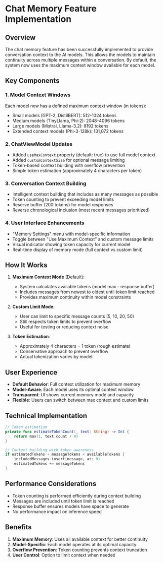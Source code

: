 # Chat Memory Feature Implementation

## Overview
The chat memory feature has been successfully implemented to provide conversation context to the AI models. This allows the models to maintain continuity across multiple messages within a conversation. By default, the system now uses the maximum context window available for each model.

## Key Components

### 1. Model Context Windows
Each model now has a defined maximum context window (in tokens):
- Small models (GPT-2, DistilBERT): 512-1024 tokens
- Medium models (TinyLlama, Phi-2): 2048-4096 tokens
- Large models (Mistral, Llama-3.2): 8192 tokens
- Extended context models (Phi-3-128k): 131,072 tokens

### 2. ChatViewModel Updates
- Added `useMaxContext` property (default: true) to use full model context
- Added `customContextSize` for optional message limiting
- Token-based context building with overflow prevention
- Simple token estimation (approximately 4 characters per token)

### 3. Conversation Context Building
- Intelligent context building that includes as many messages as possible
- Token counting to prevent exceeding model limits
- Reserve buffer (200 tokens) for model responses
- Reverse chronological inclusion (most recent messages prioritized)

### 4. User Interface Enhancements
- "Memory Settings" menu with model-specific information
- Toggle between "Use Maximum Context" and custom message limits
- Visual indicator showing token capacity for current model
- Real-time display of memory mode (full context vs custom limit)

## How It Works

1. **Maximum Context Mode** (Default):
   - System calculates available tokens (model max - response buffer)
   - Includes messages from newest to oldest until token limit reached
   - Provides maximum continuity within model constraints

2. **Custom Limit Mode**:
   - User can limit to specific message counts (5, 10, 20, 50)
   - Still respects token limits to prevent overflow
   - Useful for testing or reducing context noise

3. **Token Estimation**:
   - Approximately 4 characters = 1 token (rough estimate)
   - Conservative approach to prevent overflow
   - Actual tokenization varies by model

## User Experience

- **Default Behavior**: Full context utilization for maximum memory
- **Model-Aware**: Each model uses its optimal context window
- **Transparent**: UI shows current memory mode and capacity
- **Flexible**: Users can switch between max context and custom limits

## Technical Implementation

```swift
// Token estimation
private func estimateTokenCount(_ text: String) -> Int {
    return max(1, text.count / 4)
}

// Context building with token awareness
if estimatedTokens + messageTokens < availableTokens {
    includedMessages.insert(message, at: 0)
    estimatedTokens += messageTokens
}
```

## Performance Considerations

- Token counting is performed efficiently during context building
- Messages are included until token limit is reached
- Response buffer ensures models have space to generate
- No performance impact on inference speed

## Benefits

1. **Maximum Memory**: Uses all available context for better continuity
2. **Model-Specific**: Each model operates at its optimal capacity
3. **Overflow Prevention**: Token counting prevents context truncation
4. **User Control**: Option to limit context when needed